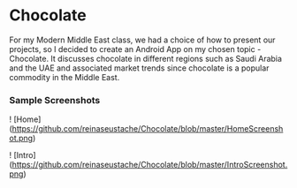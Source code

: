 # Chocolate

For my Modern Middle East class, we had a choice of how to present our projects, so I decided to create an Android App on my chosen topic - Chocolate.  It discusses chocolate in different regions such as Saudi Arabia and the UAE and associated market trends since chocolate is a popular commodity in the Middle East.

### Sample Screenshots
! [Home] (https://github.com/reinaseustache/Chocolate/blob/master/HomeScreenshot.png)

! [Intro] (https://github.com/reinaseustache/Chocolate/blob/master/IntroScreenshot.png)
